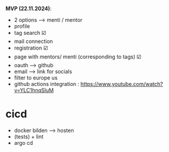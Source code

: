 **MVP (22.11.2024)**:

- 2 options —> menti / mentor
- profile
- tag search  ☑️
- mail connection
- registration ☑️
- page with mentors/ menti (corresponding to tags)  ☑️
- oauth —> github
- email —> link for socials
- filter to europe us
- github actions integration : https://www.youtube.com/watch?v=YLC1hnqSluM


# cicd
- docker bilden --> hosten
- (tests) + lint
- argo cd
